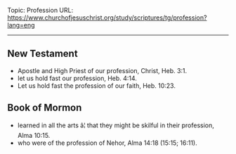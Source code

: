 Topic: Profession
URL: https://www.churchofjesuschrist.org/study/scriptures/tg/profession?lang=eng

---

## New Testament

- Apostle and High Priest of our profession, Christ, Heb. 3:1.
- let us hold fast our profession, Heb. 4:14.
- Let us hold fast the profession of our faith, Heb. 10:23.

## Book of Mormon

- learned in all the arts â¦ that they might be skilful in their profession, Alma 10:15.
- who were of the profession of Nehor, Alma 14:18 (15:15; 16:11).

